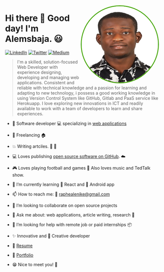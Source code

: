 <p align="center">
<img src="https://github.com/RaphAlemoh/RaphAlemoh/raw/master/profile.jpg" width="250" height="250" alt="Alemsbaja" align="right" style="margin: auto; border-radius: 50%; border: #49a80a 3px solid;" />
</p>

# Hi there 👋 Good day! I'm Alemsbaja. 😃

<p align="left">
<a href="https://www.linkedin.com/in/alemoh-rapheal-baja/">
<img src="https://img.shields.io/badge/-LinkedIn-%233781da" alt="LinkedIn"/></a> 
<a href="https://www.twitter.com/alemsbaja">
<img src="https://img.shields.io/badge/-Twitter-%231DA1F2" alt="Twitter" /></a> 
<a href="https://www.medium.com/@raphealenike">
<img src="https://img.shields.io/badge/-Medium-%233781da" alt="Medium" /></a> 
</p>

> I'm a skilled, solution-focused Web Developer with experience designing, developing and managing web applications.
> Consistent and reliable with technical knowledge and a passion for learning and adapting to new technology, i possess a
> good working knowledge in using Version Control System like GitHub, Gitlab and PaaS service like Herokuapp. I love 
> exploring new innovations in ICT and readily available to work with a team of developers to learn and share experiences.  

* 📱 Software developer :computer: specializing in [web applications](https://www.w3c.com/)
* 🚗 Freelancing :house:
* 💥 Writing artciles. :paperclip: :pencil:
* 💻 Loves publishing [open source software on GitHub](https://github.com/RaphAlemoh?tab=repositories). :cloud:
* 🎮 Loves playing football and games  🎤 Also loves music and TedTalk show.
* 🌱 I’m currently learning  :memo: React and :iphone: Android app
* 📫 How to reach me: :email: raphealenike@gmail.com
* 👯 I’m looking to collaborate on open source projects
* 💬 Ask me about: web applications, article writing, research :calling:
* 🤔 I’m looking for help with remote job or paid internships :package:
* :sparkles: Innovative and  :thought_balloon: Creative developer

* :link: [Resume](https://bit.ly/326Stq4) 
* :link: [Portfolio](http://meetbaja.herokuapp.com) 

* 😁 Nice to meet you! :green_heart: